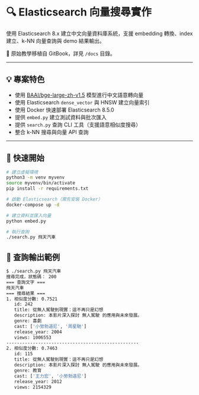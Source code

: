 # 🔍 Elasticsearch 向量搜尋實作

使用 Elasticsearch 8.x 建立中文向量資料庫系統，支援 embedding 轉換、index 建立、k-NN 向量查詢與 demo 結果輸出。

📖 原始教學移植自 GitBook，詳見 `/docs` 目錄。

---

## 💡 專案特色

- 使用 [BAAI/bge-large-zh-v1.5](https://huggingface.co/BAAI/bge-large-zh-v1.5) 模型進行中文語意轉向量
- 使用 Elasticsearch `dense_vector` 與 HNSW 建立向量索引
- 使用 Docker 快速部署 Elasticsearch 8.5.0
- 提供 `embed.py` 建立測試資料與批次匯入
- 提供 `search.py` 查詢 CLI 工具（支援語意相似度搜尋）
- 整合 k-NN 搜尋與向量 API 查詢

---

## 🚀 快速開始

```bash
# 建立虛擬環境
python3 -m venv myvenv
source myvenv/bin/activate
pip install -r requirements.txt

# 啟動 Elasticsearch（需先安裝 Docker）
docker-compose up -d

# 建立資料並匯入向量
python embed.py

# 執行查詢
./search.py 飛天汽車

```
## 🧪 查詢輸出範例
```bash
$ ./search.py 飛天汽車
搜尋完成，狀態碼： 200
=== 查詢文字 ===
飛天汽車
=== 搜尋結果 ===
1. 相似度分數: 0.7521
   id: 242
   title: 從無人駕駛到現實：這不再只是幻想
   description: 本影片深入探討 無人駕駛 的應用與未來發展。
   genre: 喜劇
   cast: ['小勞勃道尼', '周星馳']
   release_year: 2004
   views: 1006553
--------------------------------------------------
2. 相似度分數: 0.7463
   id: 115
   title: 從無人駕駛到現實：這不再只是幻想
   description: 本影片深入探討 無人駕駛 的應用與未來發展。
   genre: 教育
   cast: ['王力宏', '小勞勃道尼']
   release_year: 2012
   views: 2154329
